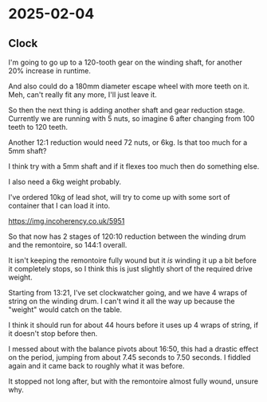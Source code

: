 # 2025-02-04

## Clock

I'm going to go up to a 120-tooth gear on the winding shaft, for another 20% increase in
runtime.

And also could do a 180mm diameter escape wheel with more teeth on it. Meh,
can't really fit any more, I'll just leave it.

So then the next thing is adding another shaft and gear reduction stage. Currently we
are running with 5 nuts, so imagine 6 after changing from 100 teeth to 120 teeth.

Another 12:1 reduction would need 72 nuts, or 6kg. Is that too much for a 5mm shaft?

I think try with a 5mm shaft and if it flexes too much then do something else.

I also need a 6kg weight probably.

I've ordered 10kg of lead shot, will try to come up with some sort of container that
I can load it into.

https://img.incoherency.co.uk/5951

So that now has 2 stages of 120:10 reduction between the winding drum and the remontoire,
so 144:1 overall.

It isn't keeping the remontoire fully wound but it *is* winding it up a bit
before it completely stops, so I think this is just slightly short of the required
drive weight.

Starting from 13:21, I've set clockwatcher going, and we have 4 wraps of string
on the winding drum. I can't wind it all the way up because the "weight" would catch
on the table.

I think it should run for about 44 hours before it uses up 4 wraps of string, if
it doesn't stop before then.

I messed about with the balance pivots about 16:50, this had a drastic effect on
the period, jumping from about 7.45 seconds to 7.50 seconds. I fiddled again
and it came back to roughly what it was before.

It stopped not long after, but with the remontoire almost fully wound, unsure why.
